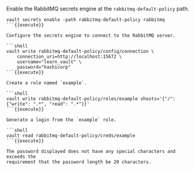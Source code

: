 Enable the RabbitMQ secrets engine at the `rabbitmq-default-policy` path.

```shell
vault secrets enable -path rabbitmq-default-policy rabbitmq
```{{execute}}

Configure the secrets engine to connect to the RabbitMQ server.

```shell
vault write rabbitmq-default-policy/config/connection \
    connection_uri=http://localhost:15672 \
    username="learn_vault" \
    password="hashicorp"
```{{execute}}

Create a role named `example`.

```shell
vault write rabbitmq-default-policy/roles/example vhosts='{"/":{"write": ".*", "read": ".*"}}'
```{{execute}}

Generate a login from the `example` role.

```shell
vault read rabbitmq-default-policy/creds/example
```{{execute}}

The password displayed does not have any special characters and exceeds the
requirement that the password length be 20 characters.
